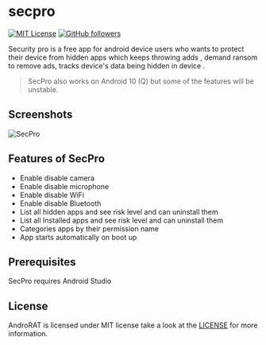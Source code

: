 # secpro 

[![MIT License](https://img.shields.io/badge/license-MIT-blue.svg)](https://opensource.org/licenses/MIT) 
[![GitHub followers](https://img.shields.io/github/followers/appcrafted?label=Follow&style=social)](https://github.com/appcrafted)

Security pro is a free app for android device users who wants to protect their device from hidden apps which keeps throwing adds , demand ransom to remove ads, tracks device's data being hidden in device .


> SecPro also works on Android 10 (Q) but some of the features will be unstable. 

## Screenshots

![SecPro](https://github.com/karma9874/AndroRAT/blob/master/Screenshots/5.jpg "SecPro in action")
## Features of SecPro 
* Enable disable camera
* Enable disable microphone
* Enable disable WiFi
* Enable disable Bluetooth
* List all hidden apps and see risk level and can uninstall them
* List all Installed apps and see risk level and can uninstall them
* Categories apps by their permission name
* App starts automatically on boot up 


## Prerequisites
SecPro requires Android Studio





## License
AndroRAT is licensed under MIT license take a look at the [LICENSE](https://github.com/appcrafted/SecPro/blob/master/LICENSE) for more information.



